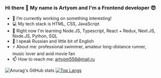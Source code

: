 ### Hi there 👋 My name is Artyom and I'm a Frontend developer 😎

- 🔭 I’m currently working on something interesting!
- 💻 My tech stack is HTML, CSS, JavaScript
- 🌱 Right now I'm learning Node.JS, Typescript, React + Redux, Next.JS, Node.JS, Python, SQL
- 💬 I speak Russian and little bit of English
- ⚡ About me: professional swimmer, amateur long-distance runner, music lover and avid movie fan
- 📫 How to reach me: artyom556@mail.ru

![Anurag's GitHub stats](https://github-readme-stats.vercel.app/api?username=ArtyomSamsonov&show_icons=true) 
[![Top Langs](https://github-readme-stats.vercel.app/api/top-langs/?username=ArtyomSamsonov&layout=compact)](https://github.com/ArtyomSamsonov/github-readme-stats)
